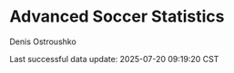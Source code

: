 # Advanced Soccer Statistics
Denis Ostroushko

<!-- gfm -->

Last successful data update: 2025-07-20 09:19:20 CST
